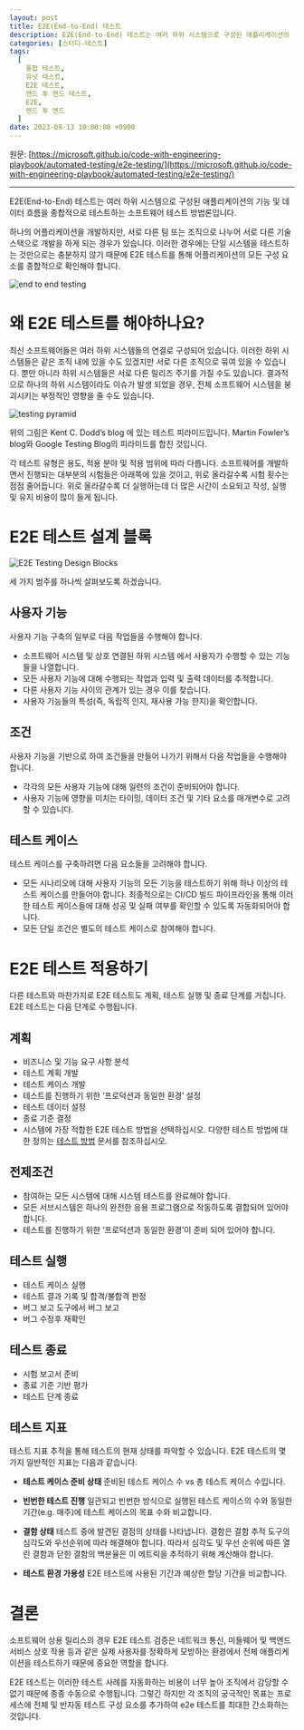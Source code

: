 ```yaml
---
layout: post
title: E2E(End-to-End) 테스트
description: E2E(End-to-End) 테스트는 여러 하위 시스템으로 구성된 애플리케이션의 기능과 데이터 흐름을 종합적으로 검증하는 소프트웨어 테스트 방법론으로, 서로 다른 팀이나 기술 스택으로 개발된 시스템 간의 통합을 확인합니다. 이 테스트는 비즈니스 및 기능 요구 사항 분석, 테스트 계획 및 케이스 개발, 프로덕션 환경 설정 등을 포함하며, 테스트 결과 기록 및 버그 수정 과정을 통해 애플리케이션의 품질을 보장합니다. E2E 테스트는 자동화가 어려운 경우가 많아 수동으로 수행되지만, 최종 목표는 프로세스를 간소화하고 효율성을 높이는 것입니다.
categories: [스터디-테스트]
tags:
  [
    통합 테스트,
    유닛 테스트,
    E2E 테스트,
    엔드 투 엔드 테스트,
    E2E,
    엔드 투 엔드
  ]
date: 2023-09-13 10:00:00 +0900
---
```


원문: [https://microsoft.github.io/code-with-engineering-playbook/automated-testing/e2e-testing/](https://microsoft.github.io/code-with-engineering-playbook/automated-testing/e2e-testing/)

---

E2E(End-to-End) 테스트는 여러 하위 시스템으로 구성된 애플리케이션의 기능 및 데이터 흐름을 종합적으로 테스트하는 소프트웨어 테스트 방법론입니다.

하나의 어플리케이션을 개발하지만, 서로 다른 팀 또는 조직으로 나누어 서로 다른 기술 스택으로 개발을 하게 되는 경우가 있습니다. 이러한 경우에는 단일 시스템을 테스트하는 것만으로는 충분하지 않기 때문에 E2E 테스트를 통해 어플리케이션의 모든 구성 요소를 종합적으로 확인해야 합니다.

![end to end testing](/assets/images/2023-09-13-E2E-TEST/image1.png)

# 왜 E2E 테스트를 해야하나요?
최신 소프트웨어들은 여러 하위 시스템들의 연결로 구성되어 있습니다. 이러한 하위 시스템들은 같은 조직 내에 있을 수도 있겠지만 서로 다른 조직으로 묶여 있을 수 있습니다. 뿐만 아니라 하위 시스템들은 서로 다른 릴리즈 주기를 가질 수도 있습니다. 결과적으로 하나의 하위 시스템이라도 이슈가 발생 되었을 경우, 전체 소프트웨어 시스템을 붕괴시키는 부정적인 영향을 줄 수도 있습니다.

![testing pyramid](/assets/images/2023-09-13-E2E-TEST/image2.png)

위의 그림은 Kent C. Dodd’s blog 에 있는 테스트 피라미드입니다. Martin Fowler’s blog와 Google Testing Blog의 피라미드를 합친 것입니다.

각 테스트 유형은 용도, 적용 분야 및 적용 범위에 따라 다릅니다. 소프트웨어를 개발하면서 진행되는 대부분의 시험들은 아래쪽에 있을 것이고, 위로 올라갈수록 시험 횟수는 점점 줄어듭니다. 위로 올라갈수록 더 실행하는데 더 많은 시간이 소요되고 작성, 실행 및 유지 비용이 많이 들게 됩니다.

# E2E 테스트 설계 블록

![E2E Testing Design Blocks](/assets/images/2023-09-13-E2E-TEST/image3.png)

세 가지 범주를 하나씩 살펴보도록 하겠습니다.

## 사용자 기능
사용자 기능 구축의 일부로 다음 작업들을 수행해야 합니다.

- 소프트웨어 시스템 및 상호 연결된 하위 시스템 에서 사용자가 수행할 수 있는 기능들을 나열합니다.
- 모든 사용자 기능에 대해 수행되는 작업과 입력 및 출력 데이터를 추적합니다.
- 다른 사용자 기능 사이의 관계가 있는 경우 이를 찾습니다.
- 사용자 기능들의 특성(즉, 독립적 인지, 재사용 가능 한지)을 확인합니다.

## 조건
사용자 기능을 기반으로 하여 조건들을 만들어 나가기 위해서 다음 작업들을 수행해야 합니다.

- 각각의 모든 사용자 기능에 대해 일련의 조건이 준비되어야 합니다.
- 사용자 기능에 영향을 미치는 타이밍, 데이터 조건 및 기타 요소를 매개변수로 고려할 수 있습니다.

## 테스트 케이스
테스트 케이스를 구축하려면 다음 요소들을 고려해야 합니다.

- 모든 시나리오에 대해 사용자 기능의 모든 기능을 테스트하기 위해 하나 이상의 테스트 케이스를 만들어야 합니다. 최종적으로는 CI/CD 빌드 파이프라인을 통해 이러한 테스트 케이스들에 대해 성공 및 실패 여부를 확인할 수 있도록 자동화되어야 합니다.
- 모든 단일 조건은 별도의 테스트 케이스로 참여해야 합니다.


# E2E 테스트 적용하기
다른 테스트와 마찬가지로 E2E 테스트도 계획, 테스트 실행 및 종료 단계를 거칩니다.
E2E 테스트는 다음 단계로 수행됩니다.

## 계획
- 비즈니스 및 기능 요구 사항 분석
- 테스트 계획 개발
- 테스트 케이스 개발
- 테스트를 진행하기 위한 ‘프로덕션과 동일한 환경’ 설정
- 테스트 데이터 설정
- 종료 기준 결정
- 시스템에 가장 적합한 E2E 테스트 방법을 선택하십시오. 다양한 테스트 방법에 대한 정의는 [테스트 방법](https://microsoft.github.io/code-with-engineering-playbook/automated-testing/e2e-testing/testing-methods/ "테스트 방법") 문서를 참조하십시오.

## 전제조건
- 참여하는 모든 시스템에 대해 시스템 테스트를 완료해야 합니다.
- 모든 서브시스템은 하나의 완전한 응용 프로그램으로 작동하도록 결합되어 있어야 합니다.
- 테스트를 진행하기 위한 ‘프로덕션과 동일한 환경’이 준비 되어 있어야 합니다.

## 테스트 실행
- 테스트 케이스 실행
- 테스트 결과 기록 및 합격/불합격 판정
- 버그 보고 도구에서 버그 보고
- 버그 수정후 재확인

## 테스트 종료
- 시험 보고서 준비
- 종료 기준 기반 평가
- 테스트 단계 종료

## 테스트 지표
테스트 지표 추적을 통해 테스트의 현재 상태를 파악할 수 있습니다. E2E 테스트의 몇 가지 일반적인 지표는 다음과 같습니다.

- **테스트 케이스 준비 상태**
준비된 테스트 케이스 수 vs 총 테스트 케이스 수입니다.

- **빈번한 테스트 진행**
일관되고 빈번한 방식으로 실행된 테스트 케이스의 수와 동일한 기간(e.g. 매주)에 테스트 케이스의 목표 수와 비교합니다.

- **결함 상태**
테스트 중에 발견된 결점의 상태를 나타냅니다. 결함은 결함 추적 도구의 심각도와 우선순위에 따라 해결해야 합니다. 따라서 심각도 및 우선 순위에 따른 열린 결함과 닫힌 결함의 백분율은 이 메트릭을 추적하기 위해 계산해야 합니다.

- **테스트 환경 가용성**
E2E 테스트에 사용된 기간과 예상한 할당 기간을 비교합니다.

# 결론
소프트웨어 상용 릴리스의 경우 E2E 테스트 검증은 네트워크 통신, 미들웨어 및 백엔드 서비스 상호 작용 등과 같은 실제 사용자를 정확하게 모방하는 환경에서 전체 애플리케이션을 테스트하기 때문에 중요한 역할을 합니다.

E2E 테스트는 이러한 테스트 사례를 자동화하는 비용이 너무 높아 조직에서 감당할 수 없기 때문에 종종 수동으로 수행됩니다. 그렇긴 하지만 각 조직의 궁극적인 목표는 프로세스에 전체 및 반자동 테스트 구성 요소를 추가하여 e2e 테스트를 최대한 간소화하는 것입니다.
